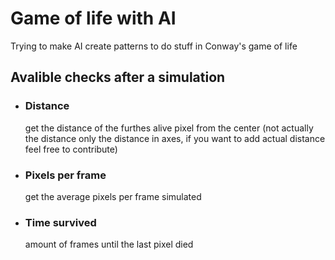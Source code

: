# Game of life with AI

Trying to make AI create patterns to do stuff in Conway's game of life

## Avalible checks after a simulation

- ### Distance
  get the distance of the furthes alive pixel from the center (not actually the distance only the distance in axes, if you want to add actual distance feel free to contribute)

- ### Pixels per frame
  get the average pixels per frame simulated

- ### Time survived
  amount of frames until the last pixel died
